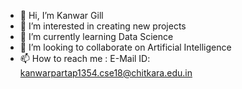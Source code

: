- 👋 Hi, I’m Kanwar Gill
- 👀 I’m interested in creating new projects
- 🌱 I’m currently learning Data Science
- 💞️ I’m looking to collaborate on Artificial Intelligence
- 📫 How to reach me : 
      E-Mail ID: kanwarpartap1354.cse18@chitkara.edu.in

<!---
Kanwar1888/Kanwar1888 is a ✨ special ✨ repository because its `README.md` (this file) appears on your GitHub profile.
You can click the Preview link to take a look at your changes.
--->
